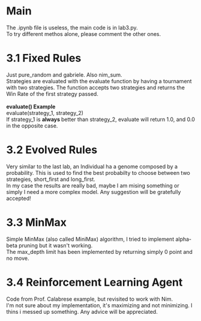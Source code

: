 # Main
The .ipynb file is useless, the main code is in lab3.py. <br />
To try different methos alone, please comment the other ones.

# 3.1 Fixed Rules
Just pure_random and gabriele. Also nim_sum. <br />
Strategies are evaluated with the evaluate function by having a tournament with two strategies. The function accepts two strategies and returns the Win Rate of the first strategy passed. <br />
<br/>
<strong> evaluate() Example </strong> <br />
evaluate(strategy_1, strategy_2) <br />
If strategy_1 is <strong> always </strong> better than strategy_2, evaluate will return 1.0, and 0.0 in the opposite case.

# 3.2 Evolved Rules 
Very similar to the last lab, an Individual ha a genome composed by a probability. This is used to find the best probabilty to choose between two strategies, short_first and long_first. <br />
In my case the results are really bad, maybe I am mising something or simply I need a more complex model. Any suggestion will be gratefully accepted!

# 3.3 MinMax
Simple MinMax (also called MiniMax) algorithm, I tried to implement alpha-beta pruning but it wasn't working. <br />
The max_depth limit has been implemented by returning simply 0 point and no move.

# 3.4 Reinforcement Learning Agent
Code from Prof. Calabrese example, but revisited to work with Nim. <br />
I'm not sure about my implementation, it's maximizing and not minimizing. I thins i messed up something. Any advice will be appreciated.